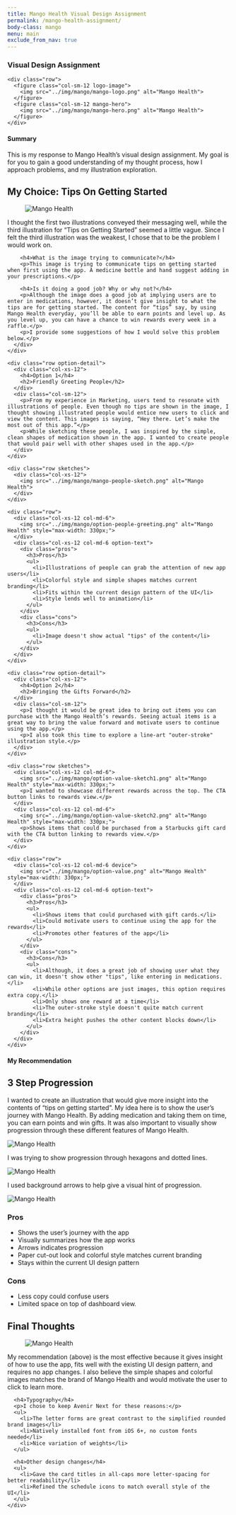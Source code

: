 ```yaml
---
title: Mango Health Visual Design Assignment
permalink: /mango-health-assignment/
body-class: mango
menu: main
exclude_from_nav: true
---
```


<section class="container-fluid introduction">
  <div class="container">
    <div class="row">
      <div class="col-sm-12">
        <h3>Visual Design Assignment</h3>
      </div>
    </div>

    <div class="row">
      <figure class="col-sm-12 logo-image">
        <img src="../img/mango/mango-logo.png" alt="Mango Health">
      </figure>
      <figure class="col-sm-12 mango-hero">
        <img src="../img/mango/mango-hero.png" alt="Mango Health">
      </figure>
    </div>
  </div>
</section>
<section class="container-fluid project-details">
  <div class="container">
    <div class="row">
      <div class="col-xs-12 summary">
        <h4>Summary</h4>
        <p>This is my response to Mango Health’s visual design assignment. My goal is for you to gain a good understanding of my thought process, how I approach problems, and my illustration exploration.</p>
      </div>
    </div>
  </div>
</section>

<section class="container-fluid mango-options">
  <div class="container">
    <div class="row">
      <div class="col-sm-8 description center">
        <h2>My Choice: Tips On Getting Started</h2>
      </div>
      <figure class="col-sm-12">
        <img src="../img/mango/mango-options.png" alt="Mango Health">
      </figure>
      <div class="col-sm-8 description center">
        <p>I thought the first two illustrations conveyed their messaging well, while the third illustration for “Tips on Getting Started” seemed a little vague. Since I felt the third illustration was the weakest, I chose that to be the problem I would work on.</p>

        <h4>What is the image trying to communicate?</h4>
        <p>This image is trying to communicate tips on getting started when first using the app. A medicine bottle and hand suggest adding in your prescriptions.</p>

        <h4>Is it doing a good job? Why or why not?</h4>
        <p>Although the image does a good job at implying users are to enter in medications, however, it doesn’t give insight to what the tips are for getting started. The content for “tips” say, by using Mango Health everyday, you’ll be able to earn points and level up. As you level up, you can have a chance to win rewards every week in a raffle.</p>
        <p>I provide some suggestions of how I would solve this problem below.</p>
      </div>
    </div>
  </div>
</section>

<section class="container-fluid option greeting">
  <div class="container side-by-side">

    <div class="row option-detail">    
      <div class="col-xs-12">
        <h4>Option 1</h4>
        <h2>Friendly Greeting People</h2>
      </div>
      <div class="col-sm-12">
        <p>From my experience in Marketing, users tend to resonate with illustrations of people. Even though no tips are shown in the image, I thought showing illustrated people would entice new users to click and view the content. This images is saying, “Hey there. Let’s make the most out of this app.”</p>
        <p>While sketching these people, I was inspired by the simple, clean shapes of medication shown in the app. I wanted to create people that would pair well with other shapes used in the app.</p>
      </div>
    </div>

    <div class="row sketches">
      <div class="col-xs-12">
        <img src="../img/mango/mango-people-sketch.png" alt="Mango Health">
      </div>   
    </div>

    <div class="row">
      <div class="col-xs-12 col-md-6">
        <img src="../img/mango/option-people-greeting.png" alt="Mango Health" style="max-width: 330px;">
      </div>
      <div class="col-xs-12 col-md-6 option-text">
        <div class="pros">
          <h3>Pros</h3>
          <ul>
            <li>Illustrations of people can grab the attention of new app users</li>
            <li>Colorful style and simple shapes matches current branding</li>
            <li>Fits within the current design pattern of the UI</li>
            <li>Style lends well to animation</li>
          </ul>
        </div>
        <div class="cons">
          <h3>Cons</h3>
          <ul>
            <li>Image doesn't show actual "tips" of the content</li>
          </ul>
        </div>
      </div>
    </div>
  </div>
</section>

<section class="container-fluid option gifts">
  <div class="container side-by-side">

    <div class="row option-detail">    
      <div class="col-xs-12">
        <h4>Option 2</h4>
        <h2>Bringing the Gifts Forward</h2>
      </div>
      <div class="col-sm-12">
        <p>I thought it would be great idea to bring out items you can purchase with the Mango Health’s rewards. Seeing actual items is a great way to bring the value forward and motivate users to continue using the app.</p>
        <p>I also took this time to explore a line-art "outer-stroke" illustration style.</p>
      </div>
    </div>

    <div class="row sketches">
      <div class="col-xs-12 col-md-6">
        <img src="../img/mango/option-value-sketch1.png" alt="Mango Health" style="max-width: 330px;">
        <p>I wanted to showcase different rewards across the top. The CTA button links to rewards view.</p>
      </div>      
      <div class="col-xs-12 col-md-6">
        <img src="../img/mango/option-value-sketch2.png" alt="Mango Health" style="max-width: 330px;">
        <p>Shows items that could be purchased from a Starbucks gift card with the CTA button linking to rewards view.</p>
      </div>
    </div>

    <div class="row">  
      <div class="col-xs-12 col-md-6 device">
        <img src="../img/mango/option-value.png" alt="Mango Health" style="max-width: 330px;">
      </div>
      <div class="col-xs-12 col-md-6 option-text">
        <div class="pros">
          <h3>Pros</h3>
          <ul>
            <li>Shows items that could purchased with gift cards.</li>
            <li>Could motivate users to continue using the app for the rewards</li>
            <li>Promotes other features of the app</li>
          </ul>
        </div>
        <div class="cons">
          <h3>Cons</h3>
          <ul>
            <li>Although, it does a great job of showing user what they can win, it doesn't show other "tips", like entering in medications.</li>
            <li>While other options are just images, this option requires extra copy.</li>
            <li>Only shows one reward at a time</li>
            <li>The outer-stroke style doesn't quite match current branding</li>
            <li>Extra height pushes the other content blocks down</li>
          </ul>
        </div>
      </div>
    </div>
  </div>
</section>

<section class="container-fluid option final">
  <div class="container side-by-side">
    <div class="row option-detail">    
      <div class="col-xs-12">
        <h4>My Recommendation</h4>
        <h2>3 Step Progression</h2>
      </div>
      <div class="col-sm-12">
        <p>I wanted to create an illustration that would give more insight into the contents of “tips on getting started”. My idea here is to show the user’s journey with Mango Health. By adding medication and taking them on time, you can earn points and win gifts. It was also important to visually show progression through these different features of Mango Health.</p>
      </div>
    </div>
    <div class="row sketches">
      <div class="col-xs-12 col-md-6">
        <img src="../img/mango/option-progress-sketch2.png" alt="Mango Health" style="max-width: 330px;">
        <p>I was trying to show progression through hexagons and dotted lines.</p>
      </div>      
      <div class="col-xs-12 col-md-6">
        <img src="../img/mango/option-progress-sketch.png" alt="Mango Health" style="max-width: 330px;">
        <p>I used background arrows to help give a visual hint of progression.</p>
      </div>
    </div>
    <div class="row">
      <div class="col-xs-12 col-md-6">
        <img src="../img/mango/final-shadow-1.png" alt="Mango Health" style="max-width: 330px;">
      </div>
      <div class="col-xs-12 col-md-6 option-text">
        <div class="pros">
          <h3>Pros</h3>
          <ul>          
            <li>Shows the user’s journey with the app</li>
            <li>Visually summarizes how the app works</li>
            <li>Arrows indicates progression</li>
            <li>Paper cut-out look and colorful style matches current branding</li>
            <li>Stays within the current UI design pattern</li>
          </ul>
        </div>
        <div class="cons">
          <h3>Cons</h3>
          <ul>
            <li>Less copy could confuse users</li>
            <li>Limited space on top of dashboard view.</li>
          </ul>
        </div>
      </div>
    </div>
  </div>
</section>
<section class="container-fluid post-closing">
  <div class="container">
    <h2>Final Thoughts</h2>
    <figure class="col-xs-12">
      <img src="../img/mango/final-shadow-1.png" alt="Mango Health" style="max-width: 330px;">
    </figure>
    <div class="col-sm-12">
      <p>My recommendation (above) is the most effective because it gives insight of how to use the app, fits well with the existing UI design pattern, and requires no app changes. I also believe the simple shapes and colorful images matches the brand of Mango Health and would motivate the user to click to learn more. </p>

      <h4>Typography</h4>
      <p>I chose to keep Avenir Next for these reasons:</p>
      <ul>
        <li>The letter forms are great contrast to the simplified rounded brand images</li>
        <li>Natively installed font from iOS 6+, no custom fonts needed</li>
        <li>Nice variation of weights</li>
      </ul>

      <h4>Other design changes</h4>
      <ul>
        <li>Gave the card titles in all-caps more letter-spacing for better readability</li>
        <li>Refined the schedule icons to match overall style of the UI</li>
      </ul>
    </div>
  </div>
</section>
